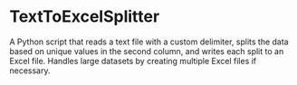 # TextToExcelSplitter
A Python script that reads a text file with a custom delimiter, splits the data based on unique values in the second column, and writes each split to an Excel file. Handles large datasets by creating multiple Excel files if  necessary.
